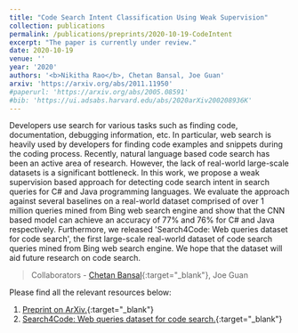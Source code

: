 ```yaml
---
title: "Code Search Intent Classification Using Weak Supervision"
collection: publications
permalink: /publications/preprints/2020-10-19-CodeIntent
excerpt: "The paper is currently under review."
date: 2020-10-19
venue: ''
year: '2020'
authors: '<b>Nikitha Rao</b>, Chetan Bansal, Joe Guan'
arxiv: 'https://arxiv.org/abs/2011.11950'
#paperurl: 'https://arxiv.org/abs/2005.08591'
#bib: 'https://ui.adsabs.harvard.edu/abs/2020arXiv200208936K'
---
```


Developers use search for various tasks such as finding code, documentation, debugging information, etc. In particular, web search is heavily used by developers for finding code examples and snippets during the coding process. Recently, natural language based code search has been an active area of research. However, the lack of real-world large-scale datasets is a significant bottleneck. In this work, we propose a weak supervision based approach for detecting code search intent in search queries for C# and Java programming languages. We evaluate the approach against several baselines on a real-world dataset comprised of over 1 million queries mined from Bing web search engine and show that the CNN based model can achieve an accuracy of 77% and 76% for C# and Java respectively. Furthermore, we released 'Search4Code: Web queries dataset for code search', the first large-scale real-world dataset of code search queries mined from Bing web search engine. We hope that the dataset will aid future research on code search.

> Collaborators - [Chetan Bansal](https://www.microsoft.com/en-us/research/people/chetanb/){:target="_blank"}, Joe Guan

Please find all the relevant resources below:
1. [Preprint on ArXiv.](https://arxiv.org/abs/2011.11950){:target="_blank"}
2. [Search4Code: Web queries dataset for code search.](https://github.com/microsoft/Search4Code/){:target="_blank"}

    